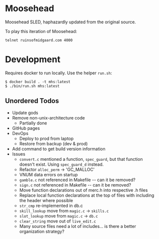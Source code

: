 # Moosehead

Moosehead SLED, haphazardly updated from the original source.  

To play this iteration of Moosehead:

```
telnet ruinsofmidgaard.com 4000
```

# Development

Requires docker to run locally. Use the helper `run.sh`:

```
$ docker build . -t mhs:latest
$ ./bin/run.sh mhs:latest
```

## Unordered Todos

* Update gods
* Remove non-unix-architecture code
  * Partially done
* GitHub pages
* DevOps
  * Deploy to prod from laptop
  * Restore from backup (dev & prod)
* Add command to get build version information
* Issues
  * `convert.c` mentioned a function, `spec_guard`, but that function doesn't exist.  Using `spec_guard_d` instead.
  * Refactor `alloc_perm` -> 'GC_MALLOC'
  * VNUM data errors on startup
  * `gamble.c` not referenced in Makefile -- can it be removed?
  * `sign.c` not referenced in Makefile -- can it be removed?
  * Move function declarations out of merc.h into respective .h files
  * Replace local function declarations at the top of files with including the header where possible
  * `str_cmp` re-implemented in db.c
  * `skill_lookup` move from `magic.c` -> `skills.c`
  * `slot_lookup` move from `magic.c` -> `db.c`
  * `clear_string` move out of `live_edit.c`
  * Many source files need a lot of includes... is there a better organization strategy?

